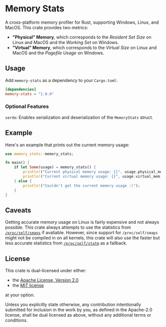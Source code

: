 # Memory Stats

A cross-platform memory profiler for Rust, supporting Windows, Linux, and MacOS. This crate provides two metrics:

- **"Physical" Memory**, which corresponds to the _Resident Set Size_ on Linux and MacOS and the _Working Set_ on Windows.
- **"Virtual" Memory**, which corresponds to the _Virtual Size_ on Linux and MacOS and the _Pagefile Usage_ on Windows.

## Usage

Add `memory-stats` as a dependency to your `Cargo.toml`:

```toml
[dependencies]
memory-stats = "1.0.0"
```

### Optional Features

`serde`: Enables serialization and deserialization of the `MemoryStats` struct.

## Example

Here's an example that prints out the current memory usage:

```rs
use memory_stats::memory_stats;

fn main() {
    if let Some(usage) = memory_stats() {
        println!("Current physical memory usage: {}", usage.physical_mem);
        println!("Current virtual memory usage: {}", usage.virtual_mem);
    } else {
        println!("Couldn't get the current memory usage :(");
    }
}
```

## Caveats

Getting accurate memory usage on Linux is fairly expensive and not always possible. This crate always attempts to use the statistics from
[`/proc/self/smaps`](https://man7.org/linux/man-pages/man5/proc.5.html#:~:text=See%20user_namespaces%287%29.-,/proc/%5Bpid%5D/smaps,-%28since%20Linux%202.6.14)
if avaliable. However, since support for `/proc/self/smaps` might not be compiled in on all kernels, this crate will also use the faster but less accurate statistics from
[`/proc/self/statm`](https://man7.org/linux/man-pages/man5/proc.5.html#:~:text=by%0A%20%20%20%20%20%20%20%20%20%20%20%20%20%20%20%20%20%20%20%20%20waitpid%282%29.-,/proc/%5Bpid%5D/statm,-Provides%20information%20about)
as a fallback.

## License

This crate is dual-licensed under either:

- the [Apache License, Version 2.0](LICENSE-APACHE)
- the [MIT license](LICENSE-MIT)

at your option.

Unless you explicitly state otherwise, any contribution intentionally submitted
for inclusion in the work by you, as defined in the Apache-2.0 license, shall be dual licensed as above, without any
additional terms or conditions.
